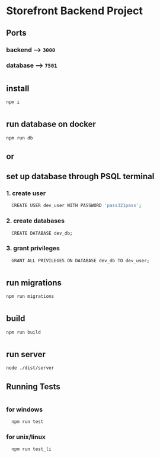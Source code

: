 # Storefront Backend Project

## Ports

### backend --> `3000`

### database --> `7501`

#

## install

```bash
npm i
```

#

## run database on docker

```bash
npm run db
```

## or

## set up database through PSQL terminal

### 1. create user

```bash
  CREATE USER dev_user WITH PASSWORD 'pass321pass';
```

### 2. create databases

```bash
  CREATE DATABASE dev_db;
```

### 3. grant privileges

```bash
  GRANT ALL PRIVILEGES ON DATABASE dev_db TO dev_user;
```

#

## run migrations

```bash
npm run migrations
```

#

## build

```bash
npm run build
```

#

## run server

```bash
node ./dist/server
```

## Running Tests

#

### for windows

```bash
  npm run test
```

### for unix/linux

```bash
  npm run test_li
```
